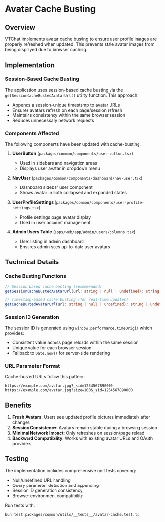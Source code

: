 # Avatar Cache Busting

## Overview

VTChat implements avatar cache busting to ensure user profile images are properly refreshed when updated. This prevents stale avatar images from being displayed due to browser caching.

## Implementation

### Session-Based Cache Busting

The application uses session-based cache busting via the `getSessionCacheBustedAvatarUrl()` utility function. This approach:

- Appends a session-unique timestamp to avatar URLs
- Ensures avatars refresh on each page/session refresh
- Maintains consistency within the same browser session
- Reduces unnecessary network requests

### Components Affected

The following components have been updated with cache-busting:

1. **UserButton** (`packages/common/components/user-button.tsx`)
   - Used in sidebars and navigation areas
   - Displays user avatar in dropdown menu

2. **NavUser** (`packages/common/components/dashboard/nav-user.tsx`)
   - Dashboard sidebar user component
   - Shows avatar in both collapsed and expanded states

3. **UserProfileSettings** (`packages/common/components/user-profile-settings.tsx`)
   - Profile settings page avatar display
   - Used in user account management

4. **Admin Users Table** (`apps/web/app/admin/users/columns.tsx`)
   - User listing in admin dashboard
   - Ensures admin sees up-to-date user avatars

## Technical Details

### Cache Busting Functions

```typescript
// Session-based cache busting (recommended)
getSessionCacheBustedAvatarUrl(url: string | null | undefined): string | undefined

// Timestamp-based cache busting (for real-time updates)
getCacheBustedAvatarUrl(url: string | null | undefined): string | undefined
```

### Session ID Generation

The session ID is generated using `window.performance.timeOrigin` which provides:
- Consistent value across page reloads within the same session
- Unique value for each browser session
- Fallback to `Date.now()` for server-side rendering

### URL Parameter Format

Cache-busted URLs follow this pattern:
```
https://example.com/avatar.jpg?_sid=1234567890000
https://example.com/avatar.jpg?size=100&_sid=1234567890000
```

## Benefits

1. **Fresh Avatars**: Users see updated profile pictures immediately after changes
2. **Session Consistency**: Avatars remain stable during a browsing session
3. **Minimal Network Impact**: Only refreshes on session/page reload
4. **Backward Compatibility**: Works with existing avatar URLs and OAuth providers

## Testing

The implementation includes comprehensive unit tests covering:
- Null/undefined URL handling
- Query parameter detection and appending
- Session ID generation consistency
- Browser environment compatibility

Run tests with:
```bash
bun test packages/common/utils/__tests__/avatar-cache.test.ts
```
